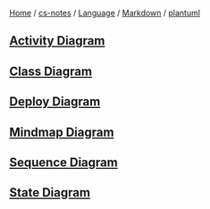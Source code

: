 [Home](https://mengxianbin.github.io) /
[cs-notes](https://mengxianbin.github.io/cs-notes/site) /
[Language](https://mengxianbin.github.io/cs-notes/site/Language) /
[Markdown](https://mengxianbin.github.io/cs-notes/site/Language/Markdown) /
[plantuml](https://mengxianbin.github.io/cs-notes/site/Language/Markdown/plantuml)

## [Activity Diagram](https://mengxianbin.github.io/cs-notes/site/Language/Markdown/plantuml/Activity%20Diagram)

## [Class Diagram](https://mengxianbin.github.io/cs-notes/site/Language/Markdown/plantuml/Class%20Diagram/)

## [Deploy Diagram](https://mengxianbin.github.io/cs-notes/site/Language/Markdown/plantuml/Deploy%20Diagram)

## [Mindmap Diagram](https://mengxianbin.github.io/cs-notes/site/Language/Markdown/plantuml/Mindmap%20Diagram)

## [Sequence Diagram](https://mengxianbin.github.io/cs-notes/site/Language/Markdown/plantuml/Sequence%20Diagram/)

## [State Diagram](https://mengxianbin.github.io/cs-notes/site/Language/Markdown/plantuml/State%20Diagram)
